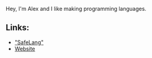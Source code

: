 Hey, I'm Alex and I like making programming languages.

## Links:
- ["SafeLang"](https://github.com/SFL-Programming-Language)
- [Website](http://207.180.202.42/alex/)
